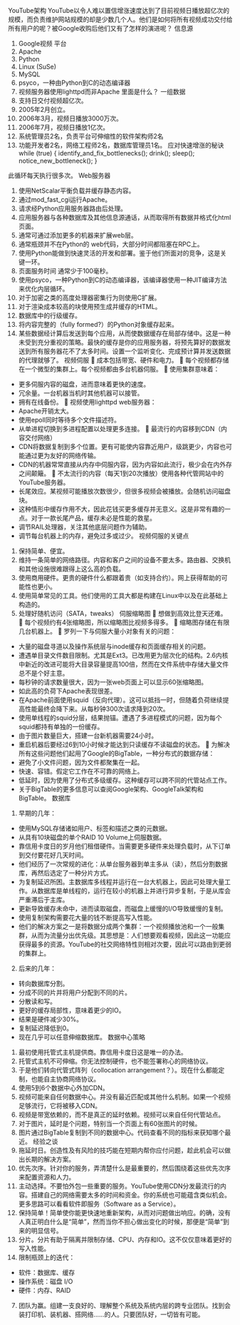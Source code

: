 YouTube架构
YouTube以令人难以置信增涨速度达到了目前视频日播放超亿次的规模，而负责维护网站规模的却是少数几个人。他们是如何将所有视频成功交付给所有用户的呢？被Google收购后他们又有了怎样的演进呢？
信息源
1.	Google视频
平台
1.	Apache
2.	Python
3.	Linux (SuSe)
4.	MySQL
5.	psyco，一种由Python到C的动态编译器
6.	视频服务器使用lighttpd而非Apache
里面是什么？
一组数据
1.	支持日交付视频超亿次。
2.	2005年2月创立。
3.	2006年3月，视频日播放3000万次。
4.	2006年7月，视频日播放1亿次。
5.	系统管理员2名，负责平台可伸缩性的软件架构师2名
6.	功能开发者2名，网络工程师2名，数据库管理员1名。
应对快速增涨的秘诀
while (true)
{ 
identify_and_fix_bottlenecks();
drink();
sleep();
notice_new_bottleneck();
}

此循环每天执行很多次。
Web服务器
1.	使用NetScalar平衡负载并缓存静态内容。
2.	通过mod_fast_cgi运行Apache。
3.	请求经Python应用服务器路由后处理。
4.	应用服务器与各种数据库及其他信息源通话，从而取得所有数据并格式化html页面。
5.	通常可通过添加更多的机器来扩展web层。
6.	通常瓶颈并不在Python的 web代码，大部分时间都阻塞在RPC上。
7.	使用Python能做到快速灵活的开发和部署。鉴于他们所面对的竞争，这是关键一环。
8.	页面服务时间 通常少于100毫秒。
9.	使用psyco，一种Python到C的动态编译器，该编译器使用一种JIT编译方法来优化内层循环。
10.	对于加密之类的高度处理器密集行为则使用C扩展。
11.	对于渲染成本较高的块使用预生成并缓存的HTML。
12.	数据库中的行级缓存。
13.	将内容完整的（fully formed?）的Python对象缓存起来。
14.	某些数据经计算后发送到每个应用，从而使数据缓存在局部存储中。这是一种未受到充分重视的策略。最快的缓存是你的应用服务器，将预先算好的数据发送到所有服务器花不了太多时间。设置一个监听变化、完成预计算并发送数据的代理就够了。
视频伺服
	成本包括带宽、硬件和电力。
	每个视频都存储在一个微型的集群上。每个视频都由多台机器伺服。
	使用集群意味着：
- 更多伺服内容的磁盘，进而意味着更快的速度。
- 冗余量。一台机器当机时其他机器可以接管。
- 拥有在线备份。
	视频使用lighttpd web服务器：
- Apache开销太大。
- 使用epoll同时等待多个文件描述符。
- 从单进程切换到多进程配置以处理更多连接。
	最流行的内容移到CDN（内容交付网络）
- CDN将数据复制到多个位置。更有可能使内容靠近用户，级跳更少，内容也可能通过更为友好的网络传输。
- CDN的机器常常直接从内存中伺服内容，因为内容如此流行，极少会在内外存之间颠簸。
	不太流行的内容（每天1到20次播放）使用各种代管网站中的YouTube服务器。
- 长尾效应。某视频可能播放次数很少，但很多视频会被播放。会随机访问磁盘块。
- 这种情形中缓存作用不大，因此花钱买更多缓存并无意义。这是非常有趣的一点。对于一款长尾产品，缓存未必是性能的救星。
- 调节RAIL处理器，关注其他底层问题作为辅助。
- 调节每台机器上的内存，避免过多或过少。
视频伺服的关键点
1.	保持简单、便宜。
2.	维持一条简单的网络路径。内容和客户之间的设备不要太多。路由器、交换机和其他设施很难跟得上这么高的负载。
3.	使用商用硬件。更贵的硬件什么都跟着贵（如支持合约）。网上获得帮助的可能性也更小。
4.	使用简单常见的工具。他们使用的工具大都是构建在Linux中以及在此基础上构造的。
5.	处理好随机访问（SATA，tweaks）
伺服缩略图
	想做到高效比登天还难。
	每个视频约有4张缩略图，所以缩略图比视频多得多。
	缩略图存储在有限几台机器上。
	罗列一下与伺服大量小对象有关的问题：
- 大量的磁盘寻道以及操作系统层与inode缓存和页面缓存相关的问题。
- 遭遇单目录文件数目限制。尤其是Ext3。已改用更为层次化的结构。2.6内核中新近的改进可能将大目录容量提高100倍，然而在文件系统中存储大量文件总不是个好主意。
- 每秒钟的请求数量很大，因为一张web页面上可以显示60张缩略图。
- 如此高的负荷下Apache表现很差。
- 在Apache前面使用squid（反向代理）。这可以抵挡一时，但随着负荷继续提高性能最终会降下来。从每秒钟300次请求降到20次。
- 使用单线程的squid分层，结果抛锚。遭遇了多进程模式的问题，因为每个squid都持有单独的一份缓存。
- 由于图片数量巨大，搭建一台新机器需要24小时。
- 重启机器后要经过6到10小时候才能达到只读缓存不读磁盘的状态。
	为解决所有这些问题他们起用了Google的BigTable，一种分布式的数据存储：
- 避免了小文件问题，因为文件都聚集在一起。
- 快速、容错。假定它工作在不可靠的网络上。
- 低延时，因为使用了分布式多级缓存。这种缓存可以跨不同的代管站点工作。
- 关于BigTable的更多信息可以查阅Google架构、GoogleTalk架构和BigTable。
数据库
1.	早期的几年：
- 使用MySQL存储诸如用户、标签和描述之类的元数据。
- 从具有10块磁盘的单个RAID 10 Volume上伺服数据。
- 靠信用卡度日的岁月他们租借硬件。当需要更多硬件来处理负载时，从下订单到交付要花好几天时间。
- 他们经历了一次常规的进化：从单台服务器到单主多从（读），然后分割数据库，再然后选定了一种分片方式。
- 为复制延迟所困。主数据库多线程并运行在一台大机器上，因此可处理大量工作。从数据库是单线程的，运行在较小的机器上并进行异步复制，于是从库会严重滞后于主库。
- 更新导致缓存未命中，进而读取磁盘，而磁盘上缓慢的I/O导致缓慢的复制。
- 使用复制架构需要花大量的钱不断提高写入性能。
- 他们的解决方案之一是将数据分成两个集群：一个视频播放池和一个一般集群，从而为流量分出优先级。其思想是：人们想要观看视频，因此这一功能应获得最多的资源。YouTube的社交网络特性则相对次要，因此可以路由到更弱的集群上。
2.	后来的几年：
- 转向数据库分割。
- 分成不同的片并将用户分配到不同的片。
- 分散读和写。
- 更好的缓存局部性，意味着更少的IO。
- 结果是硬件减少30%。
- 复制延迟降低到0。
- 现在几乎可以任意伸缩数据库。
数据中心策略
1.	最初使用托管式主机提供商。靠信用卡度日这是唯一的办法。
2.	托管式主机不可伸缩。你无法控制硬件，也不能签署称心的网络协议。
3.	于是他们转向代管式阵列（collocation arrangement？）。现在什么都能定制，也能自主协商网络协议。
4.	使用5到6个数据中心外加CDN。
5.	视频可能来自任何数据中心。并没有最近匹配或其他什么机制。如果一个视频足够流行，它将被移入CDN。
6.	视频是带宽依赖的，而不是真正的延时依赖。视频可以来自任何代管站点。
7.	对于图片，延时是个问题，特别当一个页面上有60张图片的时候。
8.	图片通过BigTable复制到不同的数据中心。代码查看不同的指标来获知哪个最近。
经验之谈
1.	拖延时日。创造性及有风险的技巧能在短期内帮你应付问题，趁此机会可以做出长期的解决方案。
2.	优先次序。针对你的服务，弄清楚什么是最重要的，然后围绕着这些优先次序来配置资源和人力。
3.	主动选择。不要怕外包一些重要的服务。YouTube使用CDN分发最流行的内容。搭建自己的网络需要太多的时间和资金。你的系统也可能蕴含类似机会。更多思路可以看看软件即服务（Software  as a Service）。
4.	保持简单！简单使你能更快速地重新架构，从而对问题做出响应。的确，没有人真正明白什么是“简单”，然而当你不担心做出变化的时候，那便是“简单”到来的明显信号。
5.	分片。分片有助于隔离并限制存储、CPU、内存和IO。这不仅仅意味着更好的写入性能。
6.	限制瓶颈上的迭代：
- 软件：数据库、缓存
- 操作系统：磁盘 I/O 
- 硬件：内存、RAID
7.	团队为赢。组建一支良好的、理解整个系统及系统内层的跨专业团队。找到会装打印机、装机器、搭网络……的人。只要团队好，一切皆有可能。



